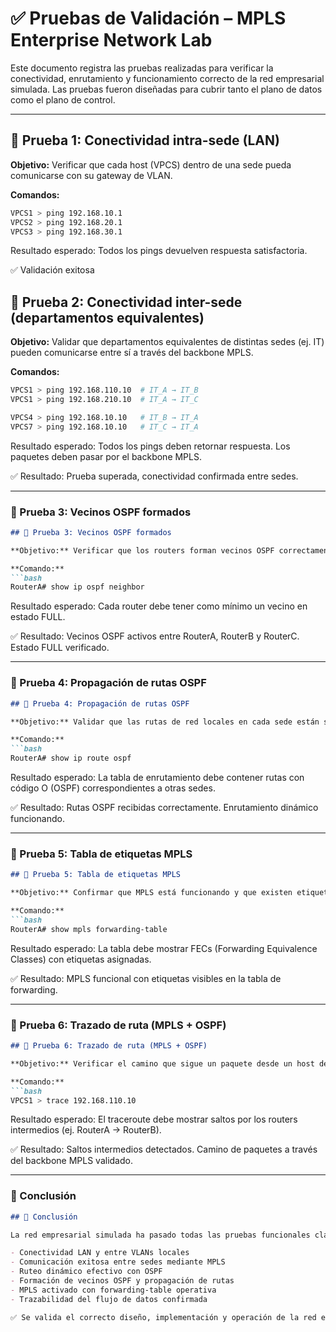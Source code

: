 # ✅ Pruebas de Validación – MPLS Enterprise Network Lab

Este documento registra las pruebas realizadas para verificar la conectividad, enrutamiento y funcionamiento correcto de la red empresarial simulada. Las pruebas fueron diseñadas para cubrir tanto el plano de datos como el plano de control.

---

## 🧪 Prueba 1: Conectividad intra-sede (LAN)

**Objetivo:** Verificar que cada host (VPCS) dentro de una sede pueda comunicarse con su gateway de VLAN.

**Comandos:**
```bash
VPCS1 > ping 192.168.10.1
VPCS2 > ping 192.168.20.1
VPCS3 > ping 192.168.30.1
```
Resultado esperado: Todos los pings devuelven respuesta satisfactoria.

✅ Validación exitosa

## 🧪 Prueba 2: Conectividad inter-sede (departamentos equivalentes)

**Objetivo:** Validar que departamentos equivalentes de distintas sedes (ej. IT) pueden comunicarse entre sí a través del backbone MPLS.

**Comandos:**
```bash
VPCS1 > ping 192.168.110.10  # IT_A → IT_B
VPCS1 > ping 192.168.210.10  # IT_A → IT_C

VPCS4 > ping 192.168.10.10   # IT_B → IT_A
VPCS7 > ping 192.168.10.10   # IT_C → IT_A
```

Resultado esperado: Todos los pings deben retornar respuesta. Los paquetes deben pasar por el backbone MPLS.

✅ Resultado: Prueba superada, conectividad confirmada entre sedes.



---

### 🧪 Prueba 3: Vecinos OSPF formados

```markdown
## 🧪 Prueba 3: Vecinos OSPF formados

**Objetivo:** Verificar que los routers forman vecinos OSPF correctamente.

**Comando:**
```bash
RouterA# show ip ospf neighbor
```

Resultado esperado: Cada router debe tener como mínimo un vecino en estado FULL.

✅ Resultado: Vecinos OSPF activos entre RouterA, RouterB y RouterC. Estado FULL verificado.




---

### 🧪 Prueba 4: Propagación de rutas OSPF

```markdown
## 🧪 Prueba 4: Propagación de rutas OSPF

**Objetivo:** Validar que las rutas de red locales en cada sede están siendo propagadas dinámicamente por OSPF.

**Comando:**
```bash
RouterA# show ip route ospf
```

Resultado esperado: La tabla de enrutamiento debe contener rutas con código O (OSPF) correspondientes a otras sedes.

✅ Resultado: Rutas OSPF recibidas correctamente. Enrutamiento dinámico funcionando.


---

### 🧪 Prueba 5: Tabla de etiquetas MPLS

```markdown
## 🧪 Prueba 5: Tabla de etiquetas MPLS

**Objetivo:** Confirmar que MPLS está funcionando y que existen etiquetas generadas para las rutas aprendidas.

**Comando:**
```bash
RouterA# show mpls forwarding-table
```
Resultado esperado: La tabla debe mostrar FECs (Forwarding Equivalence Classes) con etiquetas asignadas.

✅ Resultado: MPLS funcional con etiquetas visibles en la tabla de forwarding.



---

### 🧪 Prueba 6: Trazado de ruta (MPLS + OSPF)

```markdown
## 🧪 Prueba 6: Trazado de ruta (MPLS + OSPF)

**Objetivo:** Verificar el camino que sigue un paquete desde un host de una sede a otro de una sede remota.

**Comando:**
```bash
VPCS1 > trace 192.168.110.10
```

Resultado esperado: El traceroute debe mostrar saltos por los routers intermedios (ej. RouterA → RouterB).

✅ Resultado: Saltos intermedios detectados. Camino de paquetes a través del backbone MPLS validado.



---

### 🧠 Conclusión

```markdown
## 🧠 Conclusión

La red empresarial simulada ha pasado todas las pruebas funcionales clave:

- Conectividad LAN y entre VLANs locales
- Comunicación exitosa entre sedes mediante MPLS
- Ruteo dinámico efectivo con OSPF
- Formación de vecinos OSPF y propagación de rutas
- MPLS activado con forwarding-table operativa
- Trazabilidad del flujo de datos confirmada

✅ Se valida el correcto diseño, implementación y operación de la red empresarial bajo estándares de ingeniería de redes. El laboratorio está preparado para ser incluido en un portafolio profesional técnico de alto nivel.

```